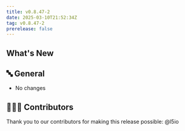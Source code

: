 ```yaml
---
title: v0.8.47-2
date: 2025-03-10T21:52:34Z
tag: v0.8.47-2
prerelease: false
---
```


## What's New
## 🔤 General
* No changes

## 👨🏽‍💻 Contributors

Thank you to our contributors for making this release possible:
@l5io
